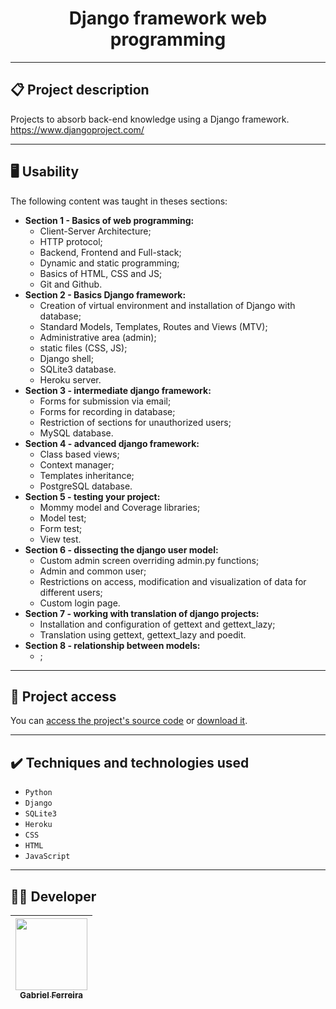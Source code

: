 <h1 align="center">Django framework web programming</h1>

<hr>

## 📋 Project description

<p align="justify">
  Projects to absorb back-end knowledge using a Django framework.<br>
  <a href='https://www.djangoproject.com/'>https://www.djangoproject.com/</a>
</p>

<hr>


## 🖥️ Usability

<p align="justify">

<!--sec data-title="Prompt: OS X and Linux" data-id="OSX_Linux_prompt" data-collapse=true ces--><!--endsec-->

</p> 

<p align="justify">
  The following content was taught in theses sections: <br>
  <ul>
    <li>
      <b>Section 1 - Basics of web programming:</b>
      <ul>
        <li>Client-Server Architecture;</li>
        <li>HTTP protocol;</li>
        <li>Backend, Frontend and Full-stack;</li>
        <li>Dynamic and static programming;</li>
        <li>Basics of HTML, CSS and JS;</li>
        <li>Git and Github.</li>
      </ul>
    </li>
    <li>
      <b>Section 2 - Basics Django framework:</b>
      <ul>
        <li>Creation of virtual environment and installation of Django with database;</li>
        <li>Standard Models, Templates, Routes and Views (MTV);</li>
        <li>Administrative area (admin);</li>
        <li>static files (CSS, JS);</li>
        <li>Django shell;</li>
        <li>SQLite3 database.</li>
        <li>Heroku server.</li>
      </ul>
    </li>
    <li>
      <b>Section 3 - intermediate django framework:</b>
      <ul>
        <li>Forms for submission via email;</li>
        <li>Forms for recording in database;</li>
        <li>Restriction of sections for unauthorized users;</li>
        <li>MySQL database.</li>
      </ul>
    </li>
    <li>
      <b>Section 4 - advanced django framework:</b>
      <ul>
        <li>Class based views;</li>
        <li>Context manager;</li>
        <li>Templates inheritance;</li>
        <li>PostgreSQL database.</li>
      </ul>
    </li>
    <li>
      <b>Section 5 - testing your project:</b>
      <ul>
        <li>Mommy model and Coverage libraries;</li>
        <li>Model test;</li>
        <li>Form test;</li>
        <li>View test.</li>
      </ul>
    </li>
    <li>
      <b>Section 6 - dissecting the django user model:</b>
      <ul>
        <li>Custom admin screen overriding admin.py functions;</li>
        <li>Admin and common user;</li>
        <li>Restrictions on access, modification and visualization of data for different users;</li>
        <li>Custom login page.</li>
      </ul>
    </li>
    <li>
      <b>Section 7 - working with translation of django projects:</b>
      <ul>
        <li>Installation and configuration of gettext and gettext_lazy;</li>
        <li>Translation using gettext, gettext_lazy and poedit.</li>
      </ul>
    </li>
    <li>
      <b>Section 8 - relationship between models:</b>
      <ul>
        <li>;</li>
      </ul>
    </li>
  </ul>
</p>

<hr>

## 📁 Project access

You can [access the project's source code](https://github.com/GabesSeven/django-framework-web-programming/) or [download it](https://github.com/GabesSeven/django-framework-web-programming/archive/refs/heads/main.zip).

<hr>

## ✔️ Techniques and technologies used

- ``Python``
- ``Django``
- ``SQLite3``
- ``Heroku``
- ``CSS``
- ``HTML``
- ``JavaScript``

<hr>

## 🧑‍💻 Developer

| [<img src="https://avatars.githubusercontent.com/u/37443722?v=4" width=115><br><sub>Gabriel Ferreira</sub>](https://github.com/GabesSeven)
| :---: 
